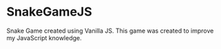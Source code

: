 # SnakeGameJS

Snake Game created using Vanilla JS. 
This game was created to improve my JavaScript knowledge.
